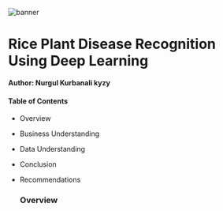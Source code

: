 ![banner](https://github.com/kamalova/Rice_Leaf_Disease_Recognition_DL/blob/main/Images/banner.jpg)
# **Rice Plant Disease Recognition Using Deep Learning**
**Author: Nurgul Kurbanali kyzy** <p>
#### Table of Contents
* Overview 
* Business Understanding
* Data Understanding
* Conclusion
* Recommendations

  ### Overview
